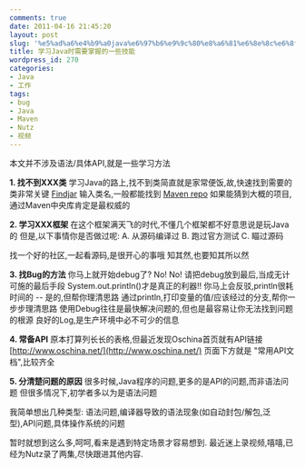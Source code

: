 ```yaml
---
comments: true
date: 2011-04-16 21:45:20
layout: post
slug: '%e5%ad%a6%e4%b9%a0java%e6%97%b6%e9%9c%80%e8%a6%81%e6%8e%8c%e6%8f%a1%e7%9a%84%e4%b8%80%e4%ba%9b%e6%8a%80%e8%83%bd'
title: 学习Java时需要掌握的一些技能
wordpress_id: 270
categories:
- Java
- 工作
tags:
- bug
- Java
- Maven
- Nutz
- 视频
---
```


本文并不涉及语法/具体API,就是一些学习方法

**1. 找不到XXX类**
学习Java的路上,找不到类简直就是家常便饭,故,快速找到需要的类非常关键
[Findjar](http://www.findjar.com) 输入类名,一般都能找到
[Maven repo](http://repo1.maven.org/maven2/) 如果能猜到大概的项目,通过Maven中央库肯定是最权威的

**2. 学习XXX框架**
在这个框架满天飞的时代,不懂几个框架都不好意思说是玩Java的
但是,以下事情你是否做过呢:
A. 从源码编译过
B. 跑过官方测试
C. 瞄过源码

找一个好的社区,一起看源码,是很开心的事哦
知其然,也要知其所以然

**3. 找Bug的方法**
你马上就开始debug了? No! No! 请把debug放到最后,当成无计可施的最后手段
System.out.println()才是真正的利器!!
你马上会反驳,println很耗时间的 -- 是的,但帮你理清思路
通过println,打印变量的值/应该经过的分支,帮你一步步理清思路
使用Debug往往是最快解决问题的,但也是最容易让你无法找到问题的根源
良好的Log,是生产环境中必不可少的信息

**4. 常备API**
原本打算列长长的表格,但最近发现Oschina首页就有API链接
[http://www.oschina.net/](http://www.oschina.net/)
页面下方就是 "常用API文档",比较齐全

**5. 分清楚问题的原因**
很多时候,Java程序的问题,更多的是API的问题,而非语法问题
但很多情况下,初学者多以为是语法问题

我简单想出几种类型: 语法问题,编译器导致的语法现象(如自动封包/解包,泛型),API问题,具体操作系统的问题



暂时就想到这么多,呵呵,看来是遇到特定场景才容易想到.
最近迷上录视频,嘻嘻,已经为Nutz录了两集,尽快跟进其他内容.
